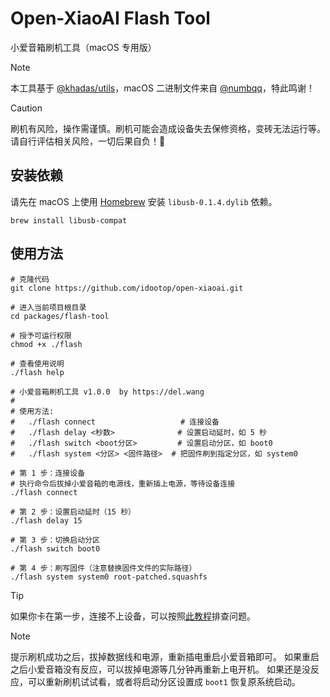 # Open-XiaoAI Flash Tool

小爱音箱刷机工具（macOS 专用版）

> [!NOTE]
> 本工具基于 [@khadas/utils](https://github.com/khadas/utils/tree/master/aml-flash-tool)，macOS 二进制文件来自 [@numbqq](https://github.com/numbqq)，特此鸣谢！

> [!CAUTION]
> 刷机有风险，操作需谨慎。刷机可能会造成设备失去保修资格，变砖无法运行等。请自行评估相关风险，一切后果自负！🚨


## 安装依赖

请先在 macOS 上使用 [Homebrew](https://brew.sh/zh-cn/) 安装 `libusb-0.1.4.dylib` 依赖。

```shell
brew install libusb-compat
```

## 使用方法

```shell
# 克隆代码
git clone https://github.com/idootop/open-xiaoai.git

# 进入当前项目根目录
cd packages/flash-tool

# 授予可运行权限
chmod +x ./flash

# 查看使用说明
./flash help

# 小爱音箱刷机工具 v1.0.0  by https://del.wang
#
# 使用方法:
#   ./flash connect                   # 连接设备
#   ./flash delay <秒数>              # 设置启动延时，如 5 秒
#   ./flash switch <boot分区>         # 设置启动分区，如 boot0
#   ./flash system <分区> <固件路径>  # 把固件刷到指定分区，如 system0

# 第 1 步：连接设备
# 执行命令后拔掉小爱音箱的电源线，重新插上电源，等待设备连接
./flash connect

# 第 2 步：设置启动延时（15 秒）
./flash delay 15

# 第 3 步：切换启动分区
./flash switch boot0

# 第 4 步：刷写固件（注意替换固件文件的实际路径）
./flash system system0 root-patched.squashfs
```

> [!TIP]
> 如果你卡在第一步，连接不上设备，可以按照[此教程](https://github.com/idootop/open-xiaoai/issues/6#issuecomment-2815632879)排查问题。

> [!NOTE]
> 提示刷机成功之后，拔掉数据线和电源，重新插电重启小爱音箱即可。
> 如果重启之后小爱音箱没有反应，可以拔掉电源等几分钟再重新上电开机。
> 如果还是没反应，可以重新刷机试试看，或者将启动分区设置成 `boot1` 恢复原系统启动。
